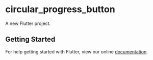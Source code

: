 # circular_progress_button

A new Flutter project.

## Getting Started

For help getting started with Flutter, view our online
[documentation](https://flutter.io/).
